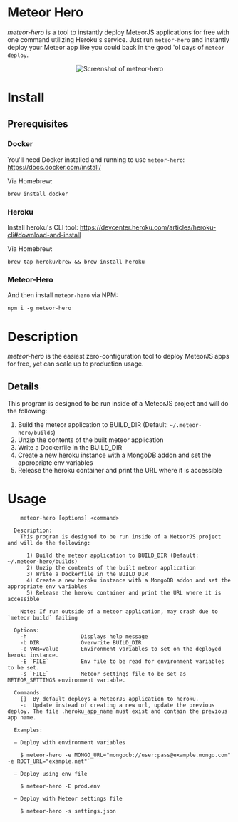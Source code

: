 # Meteor Hero
*meteor-hero* is a tool to instantly deploy MeteorJS applications for free with one command utilizing Heroku's service. Just run `meteor-hero` and instantly deploy your Meteor app like you could back in the good 'ol days of `meteor deploy`.

<p align="center">
  <img alt="Screenshot of meteor-hero" src="https://meteorhero.com/img/meteor-hero-intro.gif">
</p>

# Install

## Prerequisites

### Docker
You'll need Docker installed and running to use `meteor-hero`: https://docs.docker.com/install/

Via Homebrew:
```
brew install docker
```

### Heroku
Install heroku's CLI tool: https://devcenter.heroku.com/articles/heroku-cli#download-and-install

Via Homebrew:

```
brew tap heroku/brew && brew install heroku
```

### Meteor-Hero
And then install `meteor-hero` via NPM:


```
npm i -g meteor-hero
```

# Description

*meteor-hero* is the easiest zero-configuration tool to deploy MeteorJS apps for free, yet can scale up to production usage.

## Details
This program is designed to be run inside of a MeteorJS project and will do the following:

1. Build the meteor application to BUILD_DIR (Default: `~/.meteor-hero/builds`)
2. Unzip the contents of the built meteor application
3. Write a Dockerfile in the BUILD_DIR
4. Create a new heroku instance with a MongoDB addon and set the appropriate env variables
5. Release the heroku container and print the URL where it is accessible


# Usage
```
    meteor-hero [options] <command>

  Description:
    This program is designed to be run inside of a MeteorJS project and will do the following:

      1) Build the meteor application to BUILD_DIR (Default: ~/.meteor-hero/builds)
      2) Unzip the contents of the built meteor application
      3) Write a Dockerfile in the BUILD_DIR
      4) Create a new heroku instance with a MongoDB addon and set the appropriate env variables
      5) Release the heroku container and print the URL where it is accessible

    Note: If run outside of a meteor application, may crash due to `meteor build` failing

  Options:
    -h                 Displays help message
    -b DIR             Overwrite BUILD_DIR
    -e VAR=value       Environment variables to set on the deployed heroku instance.
    -E `FILE`          Env file to be read for environment variables to be set.
    -s `FILE`          Meteor settings file to be set as METEOR_SETTINGS environment variable.

  Commands:
    []  By default deploys a MeteorJS application to heroku.
    -u  Update instead of creating a new url, update the previous deploy. The file .heroku_app_name must exist and contain the previous app name.

  Examples:

  – Deploy with environment variables

    $ meteor-hero -e MONGO_URL="mongodb://user:pass@example.mongo.com" -e ROOT_URL="example.net"`

  – Deploy using env file

    $ meteor-hero -E prod.env

  – Deploy with Meteor settings file

    $ meteor-hero -s settings.json
```

